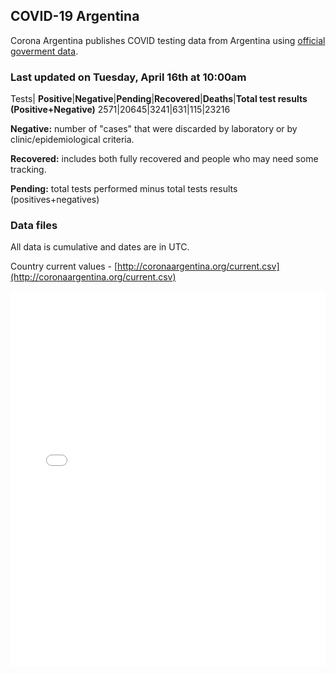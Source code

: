 ## COVID-19 Argentina 

Corona Argentina publishes COVID testing data from Argentina using [official goverment data](https://www.argentina.gob.ar/coronavirus/informe-diario).


### Last updated on Tuesday, April 16th at 10:00am

Tests|
**Positive**|**Negative**|**Pending**|**Recovered**|**Deaths**|**Total test results (Positive+Negative)**
2571|20645|3241|631|115|23216

**Negative:** number of "cases" that were discarded by laboratory or by clinic/epidemiological criteria.

**Recovered:** includes both fully recovered and people who may need some tracking.

**Pending:** total tests performed minus total tests results (positives+negatives) 

### Data files

All data is cumulative and dates are in UTC.
 
Country current values - [http://coronaargentina.org/current.csv](http://coronaargentina.org/current.csv)

<iframe width="100%" height="600" src="chart.html" style="border:none;"></iframe>
